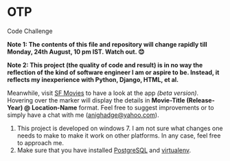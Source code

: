 # OTP
Code Challenge

**Note 1: The contents of this file and repository will change rapidly till Monday, 24th August, 10 pm IST. Watch out. :blush:**

**Note 2: This project (the quality of code and result) is in no way the reflection of the kind of software engineer I am or aspire to be. Instead, it reflects my inexperience with Python, Django, HTML, et al.**

Meanwhile, visit [SF Movies](https://mysfmovies.herokuapp.com/) to have a look at the app *(beta version)*. Hovering over the marker will display the details in **Movie-Title (Release-Year) @ Location-Name** format. Feel free to suggest improvements or to simply have a chat with me (anighadge@yahoo.com).

1. This project is developed on windows 7. I am not sure what changes one needs to make to make it work on other platforms. In any case, feel free to approach me.
2. Make sure that you have installed [PostgreSQL](http://www.postgresql.org/) and [virtualenv](https://virtualenv.pypa.io/en/latest/).
